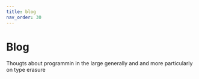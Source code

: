 ```yaml
---
title: blog
nav_order: 30
---
```


# Blog

Thougts about programmin in the large generally and  and more particularly on type erasure

